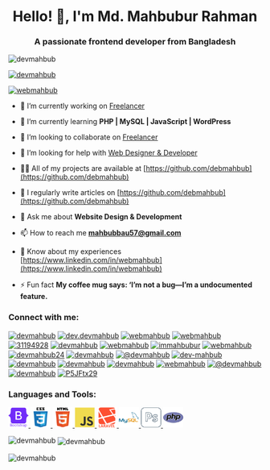 <h1 align="center">Hello! 👋, I'm Md. Mahbubur Rahman</h1>
<h3 align="center">A passionate frontend developer from Bangladesh</h3>

<p align="left"> <img src="https://komarev.com/ghpvc/?username=devmahbub&label=Profile%20views&color=0e75b6&style=flat" alt="devmahbub" /> </p>

<p align="left"> <a href="https://github.com/ryo-ma/github-profile-trophy"><img src="https://github-profile-trophy.vercel.app/?username=devmahbub" alt="devmahbub" /></a> </p>

<p align="left"> <a href="https://twitter.com/webmahbub" target="blank"><img src="https://img.shields.io/twitter/follow/webmahbub?logo=twitter&style=for-the-badge" alt="webmahbub" /></a> </p>

- 🔭 I’m currently working on [Freelancer](https://www.freelancer.com/u/devmahbub)

- 🌱 I’m currently learning **PHP | MySQL | JavaScript | WordPress**

- 👯 I’m looking to collaborate on [Freelancer](https://www.freelancer.com/u/devmahbub)

- 🤝 I’m looking for help with [Web Designer & Developer](https://www.linkedin.com/in/webmahbub)

- 👨‍💻 All of my projects are available at [https://github.com/debmahbub](https://github.com/debmahbub)

- 📝 I regularly write articles on [https://github.com/debmahbub](https://github.com/debmahbub)

- 💬 Ask me about **Website Design & Development**

- 📫 How to reach me **mahbubbau57@gmail.com**

- 📄 Know about my experiences [https://www.linkedin.com/in/webmahbub](https://www.linkedin.com/in/webmahbub)

- ⚡ Fun fact **My coffee mug says: ‘I’m not a bug—I’m a undocumented feature.**

<h3 align="left">Connect with me:</h3>
<p align="left">
<a href="https://codepen.io/devmahbub" target="blank"><img align="center" src="https://raw.githubusercontent.com/rahuldkjain/github-profile-readme-generator/master/src/images/icons/Social/codepen.svg" alt="devmahbub" height="30" width="40" /></a>
<a href="https://dev.to/dev.devmahbub" target="blank"><img align="center" src="https://raw.githubusercontent.com/rahuldkjain/github-profile-readme-generator/master/src/images/icons/Social/devto.svg" alt="dev.devmahbub" height="30" width="40" /></a>
<a href="https://twitter.com/webmahbub" target="blank"><img align="center" src="https://raw.githubusercontent.com/rahuldkjain/github-profile-readme-generator/master/src/images/icons/Social/twitter.svg" alt="webmahbub" height="30" width="40" /></a>
<a href="https://linkedin.com/in/webmahbub" target="blank"><img align="center" src="https://raw.githubusercontent.com/rahuldkjain/github-profile-readme-generator/master/src/images/icons/Social/linked-in-alt.svg" alt="webmahbub" height="30" width="40" /></a>
<a href="https://stackoverflow.com/users/31194928" target="blank"><img align="center" src="https://raw.githubusercontent.com/rahuldkjain/github-profile-readme-generator/master/src/images/icons/Social/stack-overflow.svg" alt="31194928" height="30" width="40" /></a>
<a href="https://codesandbox.com/devmahbub" target="blank"><img align="center" src="https://raw.githubusercontent.com/rahuldkjain/github-profile-readme-generator/master/src/images/icons/Social/codesandbox.svg" alt="devmahbub" height="30" width="40" /></a>
<a href="https://fb.com/webmahbub" target="blank"><img align="center" src="https://raw.githubusercontent.com/rahuldkjain/github-profile-readme-generator/master/src/images/icons/Social/facebook.svg" alt="webmahbub" height="30" width="40" /></a>
<a href="https://instagram.com/immahbubur" target="blank"><img align="center" src="https://raw.githubusercontent.com/rahuldkjain/github-profile-readme-generator/master/src/images/icons/Social/instagram.svg" alt="immahbubur" height="30" width="40" /></a>
<a href="https://dribbble.com/webmahbub" target="blank"><img align="center" src="https://raw.githubusercontent.com/rahuldkjain/github-profile-readme-generator/master/src/images/icons/Social/dribbble.svg" alt="webmahbub" height="30" width="40" /></a>
<a href="https://www.behance.net/devmahbub24" target="blank"><img align="center" src="https://raw.githubusercontent.com/rahuldkjain/github-profile-readme-generator/master/src/images/icons/Social/behance.svg" alt="devmahbub24" height="30" width="40" /></a>
<a href="https://hashnode.com/devmahbub" target="blank"><img align="center" src="https://raw.githubusercontent.com/rahuldkjain/github-profile-readme-generator/master/src/images/icons/Social/hashnode.svg" alt="devmahbub" height="30" width="40" /></a>
<a href="https://medium.com/@devmahbub" target="blank"><img align="center" src="https://raw.githubusercontent.com/rahuldkjain/github-profile-readme-generator/master/src/images/icons/Social/medium.svg" alt="@devmahbub" height="30" width="40" /></a>
<a href="https://www.youtube.com/c/dev-mahbub" target="blank"><img align="center" src="https://raw.githubusercontent.com/rahuldkjain/github-profile-readme-generator/master/src/images/icons/Social/youtube.svg" alt="dev-mahbub" height="30" width="40" /></a>
<a href="https://www.codechef.com/users/devmahbub" target="blank"><img align="center" src="https://cdn.jsdelivr.net/npm/simple-icons@3.1.0/icons/codechef.svg" alt="devmahbub" height="30" width="40" /></a>
<a href="https://www.hackerrank.com/devmahbub" target="blank"><img align="center" src="https://raw.githubusercontent.com/rahuldkjain/github-profile-readme-generator/master/src/images/icons/Social/hackerrank.svg" alt="devmahbub" height="30" width="40" /></a>
<a href="https://codeforces.com/profile/devmahbub" target="blank"><img align="center" src="https://raw.githubusercontent.com/rahuldkjain/github-profile-readme-generator/master/src/images/icons/Social/codeforces.svg" alt="devmahbub" height="30" width="40" /></a>
<a href="https://www.leetcode.com/webmahbub" target="blank"><img align="center" src="https://raw.githubusercontent.com/rahuldkjain/github-profile-readme-generator/master/src/images/icons/Social/leet-code.svg" alt="webmahbub" height="30" width="40" /></a>
<a href="https://www.hackerearth.com/@devmahbub" target="blank"><img align="center" src="https://raw.githubusercontent.com/rahuldkjain/github-profile-readme-generator/master/src/images/icons/Social/hackerearth.svg" alt="@devmahbub" height="30" width="40" /></a>
<a href="https://auth.geeksforgeeks.org/user/devmahbub" target="blank"><img align="center" src="https://raw.githubusercontent.com/rahuldkjain/github-profile-readme-generator/master/src/images/icons/Social/geeks-for-geeks.svg" alt="devmahbub" height="30" width="40" /></a>
<a href="https://discord.gg/P5JFtx29" target="blank"><img align="center" src="https://raw.githubusercontent.com/rahuldkjain/github-profile-readme-generator/master/src/images/icons/Social/discord.svg" alt="P5JFtx29" height="30" width="40" /></a>
</p>

<h3 align="left">Languages and Tools:</h3>
<p align="left"> <a href="https://getbootstrap.com" target="_blank" rel="noreferrer"> <img src="https://raw.githubusercontent.com/devicons/devicon/master/icons/bootstrap/bootstrap-plain-wordmark.svg" alt="bootstrap" width="40" height="40"/> </a> <a href="https://www.w3schools.com/css/" target="_blank" rel="noreferrer"> <img src="https://raw.githubusercontent.com/devicons/devicon/master/icons/css3/css3-original-wordmark.svg" alt="css3" width="40" height="40"/> </a> <a href="https://www.w3.org/html/" target="_blank" rel="noreferrer"> <img src="https://raw.githubusercontent.com/devicons/devicon/master/icons/html5/html5-original-wordmark.svg" alt="html5" width="40" height="40"/> </a> <a href="https://developer.mozilla.org/en-US/docs/Web/JavaScript" target="_blank" rel="noreferrer"> <img src="https://raw.githubusercontent.com/devicons/devicon/master/icons/javascript/javascript-original.svg" alt="javascript" width="40" height="40"/> </a> <a href="https://laravel.com/" target="_blank" rel="noreferrer"> <img src="https://raw.githubusercontent.com/devicons/devicon/master/icons/laravel/laravel-plain-wordmark.svg" alt="laravel" width="40" height="40"/> </a> <a href="https://www.mysql.com/" target="_blank" rel="noreferrer"> <img src="https://raw.githubusercontent.com/devicons/devicon/master/icons/mysql/mysql-original-wordmark.svg" alt="mysql" width="40" height="40"/> </a> <a href="https://www.photoshop.com/en" target="_blank" rel="noreferrer"> <img src="https://raw.githubusercontent.com/devicons/devicon/master/icons/photoshop/photoshop-line.svg" alt="photoshop" width="40" height="40"/> </a> <a href="https://www.php.net" target="_blank" rel="noreferrer"> <img src="https://raw.githubusercontent.com/devicons/devicon/master/icons/php/php-original.svg" alt="php" width="40" height="40"/> </a> </p>

<p><img align="left" src="https://github-readme-stats.vercel.app/api/top-langs?username=devmahbub&show_icons=true&locale=en&layout=compact" alt="devmahbub" /></p>

<p>&nbsp;<img align="center" src="https://github-readme-stats.vercel.app/api?username=devmahbub&show_icons=true&locale=en" alt="devmahbub" /></p>

<p><img align="center" src="https://github-readme-streak-stats.herokuapp.com/?user=devmahbub&" alt="devmahbub" /></p>
